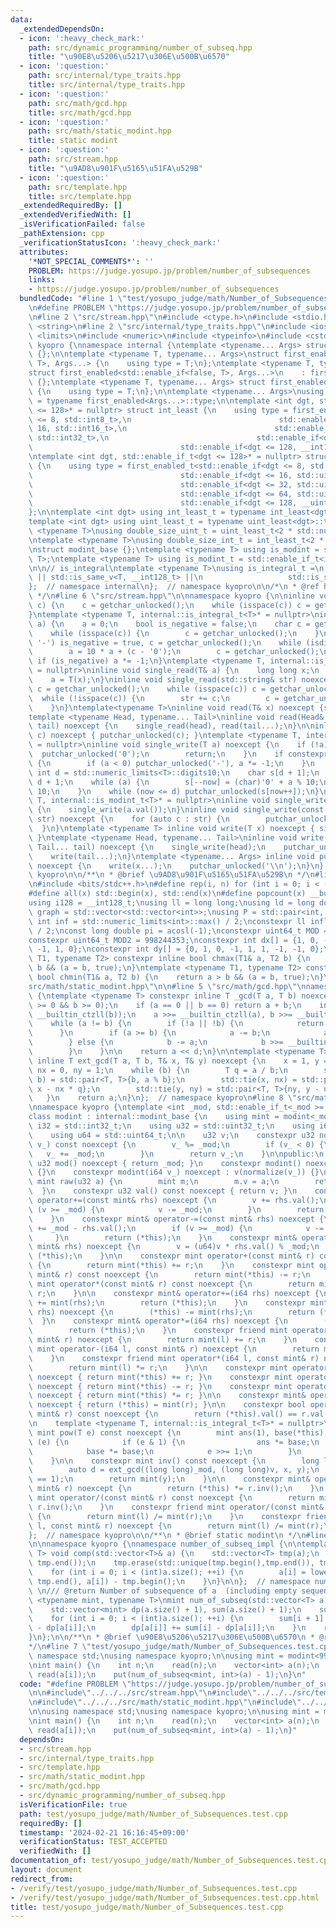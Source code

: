 ```yaml
---
data:
  _extendedDependsOn:
  - icon: ':heavy_check_mark:'
    path: src/dynamic_programming/number_of_subseq.hpp
    title: "\u90E8\u5206\u5217\u306E\u500B\u6570"
  - icon: ':question:'
    path: src/internal/type_traits.hpp
    title: src/internal/type_traits.hpp
  - icon: ':question:'
    path: src/math/gcd.hpp
    title: src/math/gcd.hpp
  - icon: ':question:'
    path: src/math/static_modint.hpp
    title: static modint
  - icon: ':question:'
    path: src/stream.hpp
    title: "\u9AD8\u901F\u5165\u51FA\u529B"
  - icon: ':question:'
    path: src/template.hpp
    title: src/template.hpp
  _extendedRequiredBy: []
  _extendedVerifiedWith: []
  _isVerificationFailed: false
  _pathExtension: cpp
  _verificationStatusIcon: ':heavy_check_mark:'
  attributes:
    '*NOT_SPECIAL_COMMENTS*': ''
    PROBLEM: https://judge.yosupo.jp/problem/number_of_subsequences
    links:
    - https://judge.yosupo.jp/problem/number_of_subsequences
  bundledCode: "#line 1 \"test/yosupo_judge/math/Number_of_Subsequences.test.cpp\"\
    \n#define PROBLEM \"https://judge.yosupo.jp/problem/number_of_subsequences\"\n\
    \n#line 2 \"src/stream.hpp\"\n#include <ctype.h>\n#include <stdio.h>\n#include\
    \ <string>\n#line 2 \"src/internal/type_traits.hpp\"\n#include <iostream>\n#include\
    \ <limits>\n#include <numeric>\n#include <typeinfo>\n#include <cstdint>\n\nnamespace\
    \ kyopro {\nnamespace internal {\ntemplate <typename... Args> struct first_enabled\
    \ {};\n\ntemplate <typename T, typename... Args>\nstruct first_enabled<std::enable_if<true,\
    \ T>, Args...> {\n    using type = T;\n};\ntemplate <typename T, typename... Args>\n\
    struct first_enabled<std::enable_if<false, T>, Args...>\n    : first_enabled<Args...>\
    \ {};\ntemplate <typename T, typename... Args> struct first_enabled<T, Args...>\
    \ {\n    using type = T;\n};\n\ntemplate <typename... Args>\nusing first_enabled_t\
    \ = typename first_enabled<Args...>::type;\n\ntemplate <int dgt, std::enable_if_t<dgt\
    \ <= 128>* = nullptr> struct int_least {\n    using type = first_enabled_t<std::enable_if<dgt\
    \ <= 8, std::int8_t>,\n                                 std::enable_if<dgt <=\
    \ 16, std::int16_t>,\n                                 std::enable_if<dgt <= 32,\
    \ std::int32_t>,\n                                 std::enable_if<dgt <= 64, std::int64_t>,\n\
    \                                 std::enable_if<dgt <= 128, __int128_t>>;\n};\n\
    \ntemplate <int dgt, std::enable_if_t<dgt <= 128>* = nullptr> struct uint_least\
    \ {\n    using type = first_enabled_t<std::enable_if<dgt <= 8, std::uint8_t>,\n\
    \                                 std::enable_if<dgt <= 16, std::uint16_t>,\n\
    \                                 std::enable_if<dgt <= 32, std::uint32_t>,\n\
    \                                 std::enable_if<dgt <= 64, std::uint64_t>,\n\
    \                                 std::enable_if<dgt <= 128, __uint128_t>>;\n\
    };\n\ntemplate <int dgt> using int_least_t = typename int_least<dgt>::type;\n\
    template <int dgt> using uint_least_t = typename uint_least<dgt>::type;\n\ntemplate\
    \ <typename T>\nusing double_size_uint_t = uint_least_t<2 * std::numeric_limits<T>::digits>;\n\
    \ntemplate <typename T>\nusing double_size_int_t = int_least_t<2 * std::numeric_limits<T>::digits>;\n\
    \nstruct modint_base {};\ntemplate <typename T> using is_modint = std::is_base_of<modint_base,\
    \ T>;\ntemplate <typename T> using is_modint_t = std::enable_if_t<is_modint<T>::value>;\n\
    \n\n// is_integral\ntemplate <typename T>\nusing is_integral_t =\n    std::enable_if_t<std::is_integral_v<T>\
    \ || std::is_same_v<T, __int128_t> ||\n                   std::is_same_v<T, __uint128_t>>;\n\
    };  // namespace internal\n};  // namespace kyopro\n\n/*\n * @ref https://qiita.com/kazatsuyu/items/f8c3b304e7f8b35263d8\n\
    \ */\n#line 6 \"src/stream.hpp\"\n\nnamespace kyopro {\n\ninline void single_read(char&\
    \ c) {\n    c = getchar_unlocked();\n    while (isspace(c)) c = getchar_unlocked();\n\
    }\ntemplate <typename T, internal::is_integral_t<T>* = nullptr>\ninline void single_read(T&\
    \ a) {\n    a = 0;\n    bool is_negative = false;\n    char c = getchar_unlocked();\n\
    \    while (isspace(c)) {\n        c = getchar_unlocked();\n    }\n    if (c ==\
    \ '-') is_negative = true, c = getchar_unlocked();\n    while (isdigit(c)) {\n\
    \        a = 10 * a + (c - '0');\n        c = getchar_unlocked();\n    }\n   \
    \ if (is_negative) a *= -1;\n}\ntemplate <typename T, internal::is_modint_t<T>*\
    \ = nullptr>\ninline void single_read(T& a) {\n    long long x;\n    single_read(x);\n\
    \    a = T(x);\n}\ninline void single_read(std::string& str) noexcept {\n    char\
    \ c = getchar_unlocked();\n    while (isspace(c)) c = getchar_unlocked();\n  \
    \  while (!isspace(c)) {\n        str += c;\n        c = getchar_unlocked();\n\
    \    }\n}\ntemplate<typename T>\ninline void read(T& x) noexcept {single_read(x);}\n\
    template <typename Head, typename... Tail>\ninline void read(Head& head, Tail&...\
    \ tail) noexcept {\n    single_read(head), read(tail...);\n}\n\ninline void single_write(char\
    \ c) noexcept { putchar_unlocked(c); }\ntemplate <typename T, internal::is_integral_t<T>*\
    \ = nullptr>\ninline void single_write(T a) noexcept {\n    if (!a) {\n      \
    \  putchar_unlocked('0');\n        return;\n    }\n    if constexpr (std::is_signed_v<T>)\
    \ {\n        if (a < 0) putchar_unlocked('-'), a *= -1;\n    }\n    constexpr\
    \ int d = std::numeric_limits<T>::digits10;\n    char s[d + 1];\n    int now =\
    \ d + 1;\n    while (a) {\n        s[--now] = (char)'0' + a % 10;\n        a /=\
    \ 10;\n    }\n    while (now <= d) putchar_unlocked(s[now++]);\n}\ntemplate <typename\
    \ T, internal::is_modint_t<T>* = nullptr>\ninline void single_write(T a) noexcept\
    \ {\n    single_write(a.val());\n}\ninline void single_write(const std::string&\
    \ str) noexcept {\n    for (auto c : str) {\n        putchar_unlocked(c);\n  \
    \  }\n}\ntemplate <typename T> inline void write(T x) noexcept { single_write(x);\
    \ }\ntemplate <typename Head, typename... Tail>\ninline void write(Head head,\
    \ Tail... tail) noexcept {\n    single_write(head);\n    putchar_unlocked(' ');\n\
    \    write(tail...);\n}\ntemplate <typename... Args> inline void put(Args... x)\
    \ noexcept {\n    write(x...);\n    putchar_unlocked('\\n');\n}\n};  // namespace\
    \ kyopro\n\n/**\n * @brief \u9AD8\u901F\u5165\u51FA\u529B\n */\n#line 2 \"src/template.hpp\"\
    \n#include <bits/stdc++.h>\n#define rep(i, n) for (int i = 0; i < (n); i++)\n\
    #define all(x) std::begin(x), std::end(x)\n#define popcount(x) __builtin_popcountll(x)\n\
    using i128 = __int128_t;\nusing ll = long long;\nusing ld = long double;\nusing\
    \ graph = std::vector<std::vector<int>>;\nusing P = std::pair<int, int>;\nconstexpr\
    \ int inf = std::numeric_limits<int>::max() / 2;\nconstexpr ll infl = std::numeric_limits<ll>::max()\
    \ / 2;\nconst long double pi = acosl(-1);\nconstexpr uint64_t MOD = 1e9 + 7;\n\
    constexpr uint64_t MOD2 = 998244353;\nconstexpr int dx[] = {1, 0, -1, 0, 1, -1,\
    \ -1, 1, 0};\nconstexpr int dy[] = {0, 1, 0, -1, 1, 1, -1, -1, 0};\ntemplate <typename\
    \ T1, typename T2> constexpr inline bool chmax(T1& a, T2 b) {\n    return a <\
    \ b && (a = b, true);\n}\ntemplate <typename T1, typename T2> constexpr inline\
    \ bool chmin(T1& a, T2 b) {\n    return a > b && (a = b, true);\n}\n#line 5 \"\
    src/math/static_modint.hpp\"\n\n#line 5 \"src/math/gcd.hpp\"\nnamespace kyopro\
    \ {\ntemplate <typename T> constexpr inline T _gcd(T a, T b) noexcept {\n    assert(a\
    \ >= 0 && b >= 0);\n    if (a == 0 || b == 0) return a + b;\n    int d = std::min<T>(__builtin_ctzll(a),\
    \ __builtin_ctzll(b));\n    a >>= __builtin_ctzll(a), b >>= __builtin_ctzll(b);\n\
    \    while (a != b) {\n        if (!a || !b) {\n            return a + b;\n  \
    \      }\n        if (a >= b) {\n            a -= b;\n            a >>= __builtin_ctzll(a);\n\
    \        } else {\n            b -= a;\n            b >>= __builtin_ctzll(b);\n\
    \        }\n    }\n\n    return a << d;\n}\n\ntemplate <typename T>\nconstexpr\
    \ inline T ext_gcd(T a, T b, T& x, T& y) noexcept {\n    x = 1, y = 0;\n    T\
    \ nx = 0, ny = 1;\n    while (b) {\n        T q = a / b;\n        std::tie(a,\
    \ b) = std::pair<T, T>{b, a % b};\n        std::tie(x, nx) = std::pair<T, T>{nx,\
    \ x - nx * q};\n        std::tie(y, ny) = std::pair<T, T>{ny, y - ny * q};\n \
    \   }\n    return a;\n}\n};  // namespace kyopro\n#line 8 \"src/math/static_modint.hpp\"\
    \nnamespace kyopro {\ntemplate <int _mod, std::enable_if_t<_mod >= 0>* = nullptr>\n\
    class modint : internal::modint_base {\n    using mint = modint<_mod>;\n    using\
    \ i32 = std::int32_t;\n    using u32 = std::uint32_t;\n    using i64 = std::int64_t;\n\
    \    using u64 = std::uint64_t;\n\n    u32 v;\n    constexpr u32 normalize(i64\
    \ v_) const noexcept {\n        v_ %= _mod;\n        if (v_ < 0) {\n         \
    \   v_ += _mod;\n        }\n        return v_;\n    }\n\npublic:\n    static constexpr\
    \ u32 mod() noexcept { return _mod; }\n    constexpr modint() noexcept : v(0)\
    \ {}\n    constexpr modint(i64 v_) noexcept : v(normalize(v_)) {}\n\n    static\
    \ mint raw(u32 a) {\n        mint m;\n        m.v = a;\n        return m;\n  \
    \  }\n    constexpr u32 val() const noexcept { return v; }\n    constexpr mint&\
    \ operator+=(const mint& rhs) noexcept {\n        v += rhs.val();\n        if\
    \ (v >= _mod) {\n            v -= _mod;\n        }\n        return (*this);\n\
    \    }\n    constexpr mint& operator-=(const mint& rhs) noexcept {\n        v\
    \ += _mod - rhs.val();\n        if (v >= _mod) {\n            v -= _mod;\n   \
    \     }\n        return (*this);\n    }\n    constexpr mint& operator*=(const\
    \ mint& rhs) noexcept {\n        v = (u64)v * rhs.val() % _mod;\n        return\
    \ (*this);\n    }\n\n    constexpr mint operator+(const mint& r) const noexcept\
    \ {\n        return mint(*this) += r;\n    }\n    constexpr mint operator-(const\
    \ mint& r) const noexcept {\n        return mint(*this) -= r;\n    }\n    constexpr\
    \ mint operator*(const mint& r) const noexcept {\n        return mint(*this) *=\
    \ r;\n    }\n\n    constexpr mint& operator+=(i64 rhs) noexcept {\n        (*this)\
    \ += mint(rhs);\n        return (*this);\n    }\n    constexpr mint& operator-=(i64\
    \ rhs) noexcept {\n        (*this) -= mint(rhs);\n        return (*this);\n  \
    \  }\n    constexpr mint& operator*=(i64 rhs) noexcept {\n        (*this) *= mint(rhs);\n\
    \        return (*this);\n    }\n    constexpr friend mint operator+(i64 l, const\
    \ mint& r) noexcept {\n        return mint(l) += r;\n    }\n    constexpr friend\
    \ mint operator-(i64 l, const mint& r) noexcept {\n        return mint(l) -= r;\n\
    \    }\n    constexpr friend mint operator*(i64 l, const mint& r) noexcept {\n\
    \        return mint(l) *= r;\n    }\n\n    constexpr mint operator+(i64 r) const\
    \ noexcept { return mint(*this) += r; }\n    constexpr mint operator-(i64 r) const\
    \ noexcept { return mint(*this) -= r; }\n    constexpr mint operator*(i64 r) const\
    \ noexcept { return mint(*this) *= r; }\n\n    constexpr mint& operator=(i64 r)\
    \ noexcept { return (*this) = mint(r); }\n\n    constexpr bool operator==(const\
    \ mint& r) const noexcept {\n        return (*this).val() == r.val();\n    }\n\
    \n    template <typename T, internal::is_integral_t<T>* = nullptr>\n    constexpr\
    \ mint pow(T e) const noexcept {\n        mint ans(1), base(*this);\n        while\
    \ (e) {\n            if (e & 1) {\n                ans *= base;\n            }\n\
    \            base *= base;\n            e >>= 1;\n        }\n        return ans;\n\
    \    }\n\n    constexpr mint inv() const noexcept {\n        long long x, y;\n\
    \        auto d = ext_gcd((long long)_mod, (long long)v, x, y);\n        assert(d\
    \ == 1);\n        return mint(y);\n    }\n\n    constexpr mint& operator/=(const\
    \ mint& r) noexcept {\n        return (*this) *= r.inv();\n    }\n    constexpr\
    \ mint operator/(const mint& r) const noexcept {\n        return mint(*this) *=\
    \ r.inv();\n    }\n    constexpr friend mint operator/(const mint& l, i64 r) noexcept\
    \ {\n        return mint(l) /= mint(r);\n    }\n    constexpr friend mint operator/(i64\
    \ l, const mint& r) noexcept {\n        return mint(l) /= mint(r);\n    }\n};\n\
    };  // namespace kyopro\n\n/**\n * @brief static modint\n */\n#line 4 \"src/dynamic_programming/number_of_subseq.hpp\"\
    \n\nnamespace kyopro {\nnamespace number_of_subseq_impl {\n\ntemplate <typename\
    \ T> void comp(std::vector<T>& a) {\n    std::vector<T> tmp(a);\n    std::sort(tmp.begin(),\
    \ tmp.end());\n    tmp.erase(std::unique(tmp.begin(),tmp.end()), tmp.end());\n\
    \    for (int i = 0; i < (int)a.size(); ++i) {\n        a[i] = lower_bound(tmp.begin(),\
    \ tmp.end(), a[i]) - tmp.begin();\n    }\n}\n\n};  // namespace number_of_subseq_impl\n\
    \ \n/// @return Number of subsequence of a  (including empty sequence)\ntemplate\
    \ <typename mint, typename T>\nmint num_of_subseq(std::vector<T> a) {\n    number_of_subseq_impl::comp(a);\n\
    \    std::vector<mint> dp(a.size() + 1), sum(a.size() + 1);\n    sum[0] = mint(1);\n\
    \    for (int i = 0; i < (int)a.size(); ++i) {\n        sum[i + 1] = 2 * sum[i]\
    \ - dp[a[i]];\n        dp[a[i]] += sum[i] - dp[a[i]];\n    }\n    return sum[a.size()];\n\
    }\n};\n\n/**\n * @brief \u90E8\u5206\u5217\u306E\u500B\u6570\n * @reference https://noshi91.hatenablog.com/entry/2023/02/26/135340\n\
    */\n#line 7 \"test/yosupo_judge/math/Number_of_Subsequences.test.cpp\"\n\nusing\
    \ namespace std;\nusing namespace kyopro;\n\nusing mint = modint<998244353>;\n\
    \nint main() {\n    int n;\n    read(n);\n    vector<int> a(n);\n    rep(i, n)\
    \ read(a[i]);\n    put(num_of_subseq<mint, int>(a) - 1);\n}\n"
  code: "#define PROBLEM \"https://judge.yosupo.jp/problem/number_of_subsequences\"\
    \n\n#include\"../../../src/stream.hpp\"\n#include\"../../../src/template.hpp\"\
    \n#include\"../../../src/math/static_modint.hpp\"\n#include\"../../../src/dynamic_programming/number_of_subseq.hpp\"\
    \n\nusing namespace std;\nusing namespace kyopro;\n\nusing mint = modint<998244353>;\n\
    \nint main() {\n    int n;\n    read(n);\n    vector<int> a(n);\n    rep(i, n)\
    \ read(a[i]);\n    put(num_of_subseq<mint, int>(a) - 1);\n}"
  dependsOn:
  - src/stream.hpp
  - src/internal/type_traits.hpp
  - src/template.hpp
  - src/math/static_modint.hpp
  - src/math/gcd.hpp
  - src/dynamic_programming/number_of_subseq.hpp
  isVerificationFile: true
  path: test/yosupo_judge/math/Number_of_Subsequences.test.cpp
  requiredBy: []
  timestamp: '2024-02-21 16:16:45+09:00'
  verificationStatus: TEST_ACCEPTED
  verifiedWith: []
documentation_of: test/yosupo_judge/math/Number_of_Subsequences.test.cpp
layout: document
redirect_from:
- /verify/test/yosupo_judge/math/Number_of_Subsequences.test.cpp
- /verify/test/yosupo_judge/math/Number_of_Subsequences.test.cpp.html
title: test/yosupo_judge/math/Number_of_Subsequences.test.cpp
---
```

